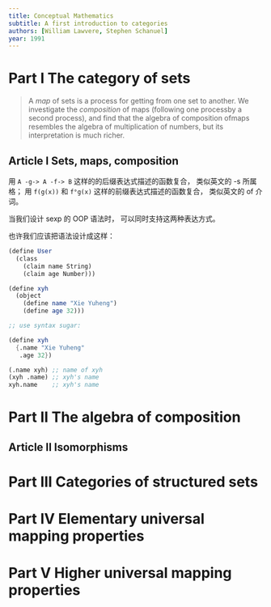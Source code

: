 ```yaml
---
title: Conceptual Mathematics
subtitle: A first introduction to categories
authors: [William Lawvere, Stephen Schanuel]
year: 1991
---
```


# Part I The category of sets

> A _map_ of sets is a process for getting from one set to another. We
> investigate the _composition_ of maps (following one processby a
> second process), and find that the algebra of composition ofmaps
> resembles the algebra of multiplication of numbers, but its
> interpretation is much richer.

## Article I Sets, maps, composition

用 `A -g-> A -f-> B`
这样的的后缀表达式描述的函数复合，
类似英文的 -s 所属格；
用 `f(g(x))` 和 `f°g(x)`
这样的前缀表达式描述的函数复合，
类似英文的 of 介词。

当我们设计 sexp 的 OOP 语法时，
可以同时支持这两种表达方式。

也许我们应该把语法设计成这样：

```scheme
(define User
  (class
    (claim name String)
    (claim age Number)))

(define xyh
  (object
    (define name "Xie Yuheng")
    (define age 32)))

;; use syntax sugar:

(define xyh
  {.name "Xie Yuheng"
   .age 32})

(.name xyh) ;; name of xyh
(xyh .name) ;; xyh's name
xyh.name    ;; xyh's name
```

# Part II The algebra of composition

## Article II Isomorphisms

# Part III Categories of structured sets

# Part IV Elementary universal mapping properties

# Part V Higher universal mapping properties
